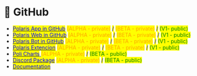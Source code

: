 # 🏦 GitHub

* [<mark style="color:blue;">Polaris App in GitHub</mark>](https://github.com/Polaris-Web3-Official/)           <mark style="color:orange;">(ALPHA - private)</mark>  <mark style="color:blue;">/</mark> <mark style="color:orange;">(BETA - private)</mark> <mark style="color:blue;">/</mark> <mark style="color:green;">(V1- public)</mark>
* [<mark style="color:blue;">Polaris Web in GitHub</mark>](https://github.com/Polaris-Web3-Official/)          <mark style="color:orange;">(ALPHA - private)</mark> <mark style="color:blue;">/</mark> <mark style="color:orange;">(BETA - private)</mark> <mark style="color:blue;">/</mark> <mark style="color:green;">(V1 - public)</mark>
* [<mark style="color:blue;">Polaris Bot in GitHub</mark>](https://github.com/Polaris-Web3-Official/)            <mark style="color:orange;">(ALPHA - private)</mark> <mark style="color:blue;">/</mark> <mark style="color:orange;">(BETA - private)</mark> <mark style="color:blue;">/</mark> <mark style="color:green;">(V1 - public)</mark>
* [<mark style="color:blue;">Polaris Extencion</mark>](https://github.com/Polaris-Web3-Official)                  <mark style="color:orange;">(ALPHA - private)</mark> <mark style="color:blue;">/</mark> <mark style="color:orange;">(BETA - private)</mark> <mark style="color:blue;">/</mark> <mark style="color:green;">(V1 - public)</mark>
* [<mark style="color:blue;">Poli Charts</mark> ](https://github.com/Polaris-Web3-Official/)                             <mark style="color:orange;">(ALPHA - private)</mark> <mark style="color:blue;">/</mark> <mark style="color:green;">(BETA - public)</mark>
* [<mark style="color:blue;">Discord Package</mark>](https://github.com/Polaris-Web3-Official)                   <mark style="color:orange;">(ALPHA - private)</mark> <mark style="color:blue;">/</mark> <mark style="color:green;">(BETA - public)</mark>
* [<mark style="color:blue;">Documentation</mark>](https://github.com/MrWiki15/docs\_polaris)[\
  ](https://github.com/MrWiki15?tab=projects)

